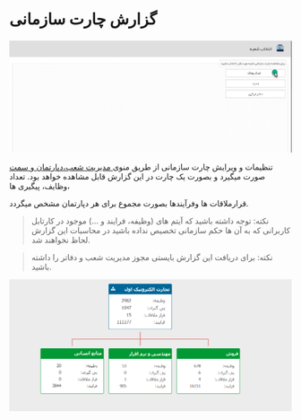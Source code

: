#  گزارش چارت سازمانی

![](chart.png)

تنظیمات و ویرایش چارت سازمانی از طریق منوی[ مدیریت شعب،دپارتمان و سمت](https://github.com/1stco/PayamGostarDocs/blob/master/help2.5.4/Basic-Information/branches-department/branches-department.md) صورت میگیرد و بصورت یک چارت در این گزارش قابل مشاهده خواهد بود. تعداد وظایف، پیگیری ها،

  قرارملاقات ها وفرآیندها بصورت مجموع برای هر دپارتمان مشخص میگردد.

> نکته: توجه داشته باشید که آیتم های (وظیفه، فرایند و ...) موجود در کارتابل کاربرانی که به آن ها حکم سازمانی تخصیص نداده باشید در محاسبات این گزارش لحاظ نخواهند شد.

> نکته: برای دریافت این گزارش بایستی مجوز مدیریت شعب و دفاتر را داشته باشید.

![](chart2.png)
